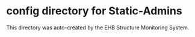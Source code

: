 # config directory for Static-Admins

This directory was auto-created by the EHB Structure Monitoring System.
